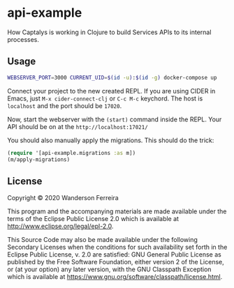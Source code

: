 # api-example

How Captalys is working in Clojure to build Services APIs to its internal processes.


## Usage

```bash
WEBSERVER_PORT=3000 CURRENT_UID=$(id -u):$(id -g) docker-compose up
```

Connect your project to the new created REPL. If you are
using CIDER in Emacs, just `M-x cider-connect-clj` or `C-c
M-c` keychord. The host is `localhost` and the port should
be `17020`.

Now, start the webserver with the `(start)` command inside the REPL.
Your API should be on at the `http://localhost:17021/`

You should also manually apply the migrations. This should do the trick:

```clj
(require '[api-example.migrations :as m])
(m/apply-migrations)
```

## License

Copyright © 2020 Wanderson Ferreira

This program and the accompanying materials are made available under the
terms of the Eclipse Public License 2.0 which is available at
http://www.eclipse.org/legal/epl-2.0.

This Source Code may also be made available under the following Secondary
Licenses when the conditions for such availability set forth in the Eclipse
Public License, v. 2.0 are satisfied: GNU General Public License as published by
the Free Software Foundation, either version 2 of the License, or (at your
option) any later version, with the GNU Classpath Exception which is available
at https://www.gnu.org/software/classpath/license.html.
